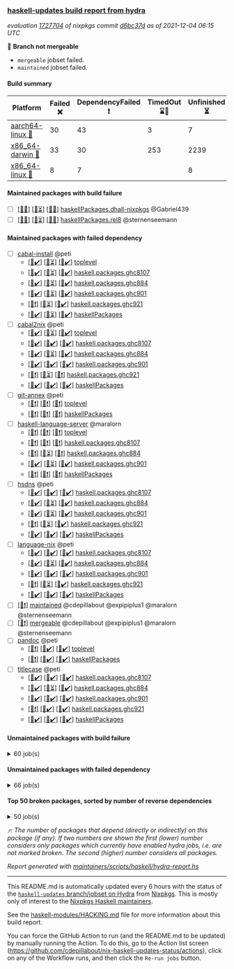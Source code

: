 ### [haskell-updates build report from hydra](https://hydra.nixos.org/jobset/nixpkgs/haskell-updates)
*evaluation [1727704](https://hydra.nixos.org/eval/1727704) of nixpkgs commit [d6bc37d](https://github.com/NixOS/nixpkgs/commits/d6bc37dcec6ead1da9e0de492fd31315c85af9c3) as of 2021-12-04 06:15 UTC*

:red_circle: **Branch not mergeable**
  * `mergeable` jobset failed.
  * `maintained` jobset failed.

#### Build summary

 | Platform | Failed :x: | DependencyFailed :heavy_exclamation_mark: | TimedOut :hourglass::no_entry_sign: | Unfinished :hourglass_flowing_sand: | Success :heavy_check_mark: | 
 | --- | --- | --- | --- | --- | --- | 
 | [aarch64-linux :iphone:](https://hydra.nixos.org/eval/1727704?filter=.aarch64-linux) | 30 | 43 | 3 | 7 | 7067 | 
 | [x86_64-darwin :apple:](https://hydra.nixos.org/eval/1727704?filter=.x86_64-darwin) | 33 | 30 | 253 | 2239 | 4562 | 
 | [x86_64-linux :penguin:](https://hydra.nixos.org/eval/1727704?filter=.x86_64-linux) | 8 | 7 |  | 8 | 7164 | 
#### Maintained packages with build failure
- [ ] [[:iphone::x:]](https://hydra.nixos.org/build/160442639) [[:apple::hourglass_flowing_sand:]](https://hydra.nixos.org/build/160452858) [[:penguin::x:]](https://hydra.nixos.org/build/160447267) [haskellPackages.dhall-nixpkgs](https://hydra.nixos.org/eval/1727704?filter=haskellPackages.dhall-nixpkgs) @Gabriel439
- [ ] [[:iphone::x:]](https://hydra.nixos.org/build/160444711) [[:apple::hourglass_flowing_sand:]](https://hydra.nixos.org/build/160444980) [[:penguin::x:]](https://hydra.nixos.org/build/160449346) [haskellPackages.rel8](https://hydra.nixos.org/eval/1727704?filter=haskellPackages.rel8) @sternenseemann
#### Maintained packages with failed dependency
- [ ] [cabal-install](https://hydra.nixos.org/eval/1727704?filter=cabal-install) @peti
  - [[:iphone::heavy_check_mark:]](https://hydra.nixos.org/build/160444227) [[:apple::hourglass_flowing_sand:]](https://hydra.nixos.org/build/160448434) [[:penguin::heavy_check_mark:]](https://hydra.nixos.org/build/160441986) [toplevel](https://hydra.nixos.org/eval/1727704?filter=cabal-install)
  - [[:iphone::heavy_check_mark:]](https://hydra.nixos.org/build/160443778) [[:apple::hourglass_flowing_sand:]](https://hydra.nixos.org/build/160454981) [[:penguin::heavy_check_mark:]](https://hydra.nixos.org/build/160440643) [haskell.packages.ghc8107](https://hydra.nixos.org/eval/1727704?filter=haskell.packages.ghc8107.cabal-install)
  - [[:iphone::heavy_check_mark:]](https://hydra.nixos.org/build/160443154) [[:apple::hourglass_flowing_sand:]](https://hydra.nixos.org/build/160447881) [[:penguin::heavy_check_mark:]](https://hydra.nixos.org/build/160442234) [haskell.packages.ghc884](https://hydra.nixos.org/eval/1727704?filter=haskell.packages.ghc884.cabal-install)
  - [[:iphone::heavy_check_mark:]](https://hydra.nixos.org/build/160443457) [[:apple::hourglass_flowing_sand:]](https://hydra.nixos.org/build/160445426) [[:penguin::heavy_check_mark:]](https://hydra.nixos.org/build/160442432) [haskell.packages.ghc901](https://hydra.nixos.org/eval/1727704?filter=haskell.packages.ghc901.cabal-install)
  - [[:iphone::heavy_exclamation_mark:]](https://hydra.nixos.org/build/160707752) [[:apple::hourglass_flowing_sand:]](https://hydra.nixos.org/build/160707750) [[:penguin::heavy_check_mark:]](https://hydra.nixos.org/build/160707755) [haskell.packages.ghc921](https://hydra.nixos.org/eval/1727704?filter=haskell.packages.ghc921.cabal-install)
  - [[:iphone::heavy_check_mark:]](https://hydra.nixos.org/build/160444585) [[:apple::hourglass_flowing_sand:]](https://hydra.nixos.org/build/160455144) [[:penguin::heavy_check_mark:]](https://hydra.nixos.org/build/160444219) [haskellPackages](https://hydra.nixos.org/eval/1727704?filter=haskellPackages.cabal-install)
- [ ] [cabal2nix](https://hydra.nixos.org/eval/1727704?filter=cabal2nix) @peti
  - [[:iphone::heavy_check_mark:]](https://hydra.nixos.org/build/160438568) [[:apple::hourglass_flowing_sand:]](https://hydra.nixos.org/build/160444282) [[:penguin::heavy_check_mark:]](https://hydra.nixos.org/build/160445101) [toplevel](https://hydra.nixos.org/eval/1727704?filter=cabal2nix)
  - [[:iphone::heavy_check_mark:]](https://hydra.nixos.org/build/160440493) [[:apple::heavy_check_mark:]](https://hydra.nixos.org/build/160436674) [[:penguin::heavy_check_mark:]](https://hydra.nixos.org/build/160441731) [haskell.packages.ghc8107](https://hydra.nixos.org/eval/1727704?filter=haskell.packages.ghc8107.cabal2nix)
  - [[:iphone::heavy_check_mark:]](https://hydra.nixos.org/build/160441218) [[:apple::hourglass_flowing_sand:]](https://hydra.nixos.org/build/160452691) [[:penguin::heavy_check_mark:]](https://hydra.nixos.org/build/160438618) [haskell.packages.ghc884](https://hydra.nixos.org/eval/1727704?filter=haskell.packages.ghc884.cabal2nix)
  - [[:iphone::heavy_check_mark:]](https://hydra.nixos.org/build/160445300) [[:apple::heavy_check_mark:]](https://hydra.nixos.org/build/160437440) [[:penguin::heavy_check_mark:]](https://hydra.nixos.org/build/160437811) [haskell.packages.ghc901](https://hydra.nixos.org/eval/1727704?filter=haskell.packages.ghc901.cabal2nix)
  - [[:iphone::heavy_exclamation_mark:]](https://hydra.nixos.org/build/160758069) [[:apple::hourglass_flowing_sand:]](https://hydra.nixos.org/build/160758060) [[:penguin::heavy_exclamation_mark:]](https://hydra.nixos.org/build/160758057) [haskell.packages.ghc921](https://hydra.nixos.org/eval/1727704?filter=haskell.packages.ghc921.cabal2nix)
  - [[:iphone::heavy_check_mark:]](https://hydra.nixos.org/build/160454851) [[:apple::heavy_check_mark:]](https://hydra.nixos.org/build/160452227) [[:penguin::heavy_check_mark:]](https://hydra.nixos.org/build/160444773) [haskellPackages](https://hydra.nixos.org/eval/1727704?filter=haskellPackages.cabal2nix)
- [ ] [git-annex](https://hydra.nixos.org/eval/1727704?filter=git-annex) @peti
  - [[:iphone::heavy_exclamation_mark:]](https://hydra.nixos.org/build/160438866) [[:apple::heavy_exclamation_mark:]](https://hydra.nixos.org/build/160455285) [[:penguin::heavy_exclamation_mark:]](https://hydra.nixos.org/build/160444115) [toplevel](https://hydra.nixos.org/eval/1727704?filter=git-annex)
  - [[:iphone::heavy_exclamation_mark:]](https://hydra.nixos.org/build/160439618) [[:apple::heavy_exclamation_mark:]](https://hydra.nixos.org/build/160444173) [[:penguin::heavy_exclamation_mark:]](https://hydra.nixos.org/build/160453727) [haskellPackages](https://hydra.nixos.org/eval/1727704?filter=haskellPackages.git-annex)
- [ ] [haskell-language-server](https://hydra.nixos.org/eval/1727704?filter=haskell-language-server) @maralorn
  - [[:iphone::heavy_exclamation_mark:]](https://hydra.nixos.org/build/160758061) [[:apple::heavy_exclamation_mark:]](https://hydra.nixos.org/build/160758067) [[:penguin::heavy_exclamation_mark:]](https://hydra.nixos.org/build/160758064) [toplevel](https://hydra.nixos.org/eval/1727704?filter=haskell-language-server)
  - [[:iphone::heavy_exclamation_mark:]](https://hydra.nixos.org/build/160443318) [[:apple::heavy_exclamation_mark:]](https://hydra.nixos.org/build/160445683) [[:penguin::heavy_exclamation_mark:]](https://hydra.nixos.org/build/160455435) [haskell.packages.ghc8107](https://hydra.nixos.org/eval/1727704?filter=haskell.packages.ghc8107.haskell-language-server)
  - [[:iphone::heavy_exclamation_mark:]](https://hydra.nixos.org/build/160451533) [[:apple::hourglass_flowing_sand:]](https://hydra.nixos.org/build/160441483) [[:penguin::heavy_exclamation_mark:]](https://hydra.nixos.org/build/160449177) [haskell.packages.ghc884](https://hydra.nixos.org/eval/1727704?filter=haskell.packages.ghc884.haskell-language-server)
  - [[:iphone::heavy_check_mark:]](https://hydra.nixos.org/build/160758056) [[:apple::hourglass_flowing_sand:]](https://hydra.nixos.org/build/160758066) [[:penguin::heavy_check_mark:]](https://hydra.nixos.org/build/160758062) [haskell.packages.ghc901](https://hydra.nixos.org/eval/1727704?filter=haskell.packages.ghc901.haskell-language-server)
  - [[:iphone::heavy_exclamation_mark:]](https://hydra.nixos.org/build/160446529) [[:apple::heavy_exclamation_mark:]](https://hydra.nixos.org/build/160445708) [[:penguin::heavy_exclamation_mark:]](https://hydra.nixos.org/build/160442682) [haskellPackages](https://hydra.nixos.org/eval/1727704?filter=haskellPackages.haskell-language-server)
- [ ] [hsdns](https://hydra.nixos.org/eval/1727704?filter=hsdns) @peti
  - [[:iphone::heavy_check_mark:]](https://hydra.nixos.org/build/160445928) [[:apple::heavy_check_mark:]](https://hydra.nixos.org/build/160447151) [[:penguin::heavy_check_mark:]](https://hydra.nixos.org/build/160452154) [haskell.packages.ghc8107](https://hydra.nixos.org/eval/1727704?filter=haskell.packages.ghc8107.hsdns)
  - [[:iphone::heavy_check_mark:]](https://hydra.nixos.org/build/160444002) [[:apple::hourglass_flowing_sand:]](https://hydra.nixos.org/build/160445446) [[:penguin::heavy_check_mark:]](https://hydra.nixos.org/build/160448296) [haskell.packages.ghc884](https://hydra.nixos.org/eval/1727704?filter=haskell.packages.ghc884.hsdns)
  - [[:iphone::heavy_check_mark:]](https://hydra.nixos.org/build/160457080) [[:apple::hourglass_flowing_sand:]](https://hydra.nixos.org/build/160453520) [[:penguin::heavy_check_mark:]](https://hydra.nixos.org/build/160440975) [haskell.packages.ghc901](https://hydra.nixos.org/eval/1727704?filter=haskell.packages.ghc901.hsdns)
  - [[:iphone::heavy_exclamation_mark:]](https://hydra.nixos.org/build/160450041) [[:apple::hourglass_flowing_sand:]](https://hydra.nixos.org/build/160444127) [[:penguin::heavy_check_mark:]](https://hydra.nixos.org/build/160444167) [haskell.packages.ghc921](https://hydra.nixos.org/eval/1727704?filter=haskell.packages.ghc921.hsdns)
  - [[:iphone::heavy_check_mark:]](https://hydra.nixos.org/build/160453268) [[:apple::heavy_check_mark:]](https://hydra.nixos.org/build/160452760) [[:penguin::heavy_check_mark:]](https://hydra.nixos.org/build/160436298) [haskellPackages](https://hydra.nixos.org/eval/1727704?filter=haskellPackages.hsdns)
- [ ] [language-nix](https://hydra.nixos.org/eval/1727704?filter=language-nix) @peti
  - [[:iphone::heavy_check_mark:]](https://hydra.nixos.org/build/160444197) [[:apple::heavy_check_mark:]](https://hydra.nixos.org/build/160457132) [[:penguin::heavy_check_mark:]](https://hydra.nixos.org/build/160449953) [haskell.packages.ghc8107](https://hydra.nixos.org/eval/1727704?filter=haskell.packages.ghc8107.language-nix)
  - [[:iphone::heavy_check_mark:]](https://hydra.nixos.org/build/160443818) [[:apple::hourglass_flowing_sand:]](https://hydra.nixos.org/build/160455351) [[:penguin::heavy_check_mark:]](https://hydra.nixos.org/build/160451798) [haskell.packages.ghc884](https://hydra.nixos.org/eval/1727704?filter=haskell.packages.ghc884.language-nix)
  - [[:iphone::heavy_check_mark:]](https://hydra.nixos.org/build/160442301) [[:apple::heavy_check_mark:]](https://hydra.nixos.org/build/160443330) [[:penguin::heavy_check_mark:]](https://hydra.nixos.org/build/160445084) [haskell.packages.ghc901](https://hydra.nixos.org/eval/1727704?filter=haskell.packages.ghc901.language-nix)
  - [[:iphone::heavy_exclamation_mark:]](https://hydra.nixos.org/build/160758059) [[:apple::hourglass_flowing_sand:]](https://hydra.nixos.org/build/160758068) [[:penguin::heavy_check_mark:]](https://hydra.nixos.org/build/160758055) [haskell.packages.ghc921](https://hydra.nixos.org/eval/1727704?filter=haskell.packages.ghc921.language-nix)
  - [[:iphone::heavy_check_mark:]](https://hydra.nixos.org/build/160446289) [[:apple::heavy_check_mark:]](https://hydra.nixos.org/build/160435670) [[:penguin::heavy_check_mark:]](https://hydra.nixos.org/build/160445023) [haskellPackages](https://hydra.nixos.org/eval/1727704?filter=haskellPackages.language-nix)
- [ ] [[:penguin::heavy_exclamation_mark:]](https://hydra.nixos.org/build/160760745) [maintained](https://hydra.nixos.org/eval/1727704?filter=maintained) @cdepillabout @expipiplus1 @maralorn @sternenseemann
- [ ] [[:penguin::heavy_exclamation_mark:]](https://hydra.nixos.org/build/160758058) [mergeable](https://hydra.nixos.org/eval/1727704?filter=mergeable) @cdepillabout @expipiplus1 @maralorn @sternenseemann
- [ ] [pandoc](https://hydra.nixos.org/eval/1727704?filter=pandoc) @peti
  - [[:iphone::heavy_exclamation_mark:]](https://hydra.nixos.org/build/160441839) [[:apple::heavy_check_mark:]](https://hydra.nixos.org/build/160445289) [[:penguin::heavy_check_mark:]](https://hydra.nixos.org/build/160446016) [toplevel](https://hydra.nixos.org/eval/1727704?filter=pandoc)
  - [[:iphone::heavy_exclamation_mark:]](https://hydra.nixos.org/build/160444695) [[:apple::heavy_check_mark:]](https://hydra.nixos.org/build/160450974) [[:penguin::heavy_check_mark:]](https://hydra.nixos.org/build/160440564) [haskellPackages](https://hydra.nixos.org/eval/1727704?filter=haskellPackages.pandoc)
- [ ] [titlecase](https://hydra.nixos.org/eval/1727704?filter=titlecase) @peti
  - [[:iphone::heavy_check_mark:]](https://hydra.nixos.org/build/160437766) [[:apple::heavy_check_mark:]](https://hydra.nixos.org/build/160436845) [[:penguin::heavy_check_mark:]](https://hydra.nixos.org/build/160453740) [haskell.packages.ghc8107](https://hydra.nixos.org/eval/1727704?filter=haskell.packages.ghc8107.titlecase)
  - [[:iphone::heavy_check_mark:]](https://hydra.nixos.org/build/160448969) [[:apple::hourglass_flowing_sand:]](https://hydra.nixos.org/build/160446339) [[:penguin::heavy_check_mark:]](https://hydra.nixos.org/build/160439450) [haskell.packages.ghc884](https://hydra.nixos.org/eval/1727704?filter=haskell.packages.ghc884.titlecase)
  - [[:iphone::heavy_check_mark:]](https://hydra.nixos.org/build/160452446) [[:apple::heavy_check_mark:]](https://hydra.nixos.org/build/160439364) [[:penguin::heavy_check_mark:]](https://hydra.nixos.org/build/160446378) [haskell.packages.ghc901](https://hydra.nixos.org/eval/1727704?filter=haskell.packages.ghc901.titlecase)
  - [[:iphone::heavy_exclamation_mark:]](https://hydra.nixos.org/build/160453934) [[:apple::heavy_check_mark:]](https://hydra.nixos.org/build/160437434) [[:penguin::heavy_check_mark:]](https://hydra.nixos.org/build/160445155) [haskell.packages.ghc921](https://hydra.nixos.org/eval/1727704?filter=haskell.packages.ghc921.titlecase)
  - [[:iphone::heavy_check_mark:]](https://hydra.nixos.org/build/160449589) [[:apple::heavy_check_mark:]](https://hydra.nixos.org/build/160435610) [[:penguin::heavy_check_mark:]](https://hydra.nixos.org/build/160449551) [haskellPackages](https://hydra.nixos.org/eval/1727704?filter=haskellPackages.titlecase)
#### Unmaintained packages with build failure
<details><summary>60 job(s) </summary>

- [ ] [[:iphone::heavy_check_mark:]](https://hydra.nixos.org/build/160451695) [[:apple::x:]](https://hydra.nixos.org/build/160448405) [[:penguin::heavy_check_mark:]](https://hydra.nixos.org/build/160447370) [haskellPackages.sdp](https://hydra.nixos.org/eval/1727704?filter=haskellPackages.sdp)  :arrow_heading_up: 9 | 9
- [ ] [[:iphone::heavy_check_mark:]](https://hydra.nixos.org/build/160444791) [[:apple::x:]](https://hydra.nixos.org/build/160439292) [[:penguin::heavy_check_mark:]](https://hydra.nixos.org/build/160437498) [haskellPackages.thyme](https://hydra.nixos.org/eval/1727704?filter=haskellPackages.thyme)  :arrow_heading_up: 6 | 15
- [ ] [[:iphone::heavy_check_mark:]](https://hydra.nixos.org/build/160439189) [[:apple::x:]](https://hydra.nixos.org/build/160452125) [[:penguin::heavy_check_mark:]](https://hydra.nixos.org/build/160449923) [haskellPackages.di-core](https://hydra.nixos.org/eval/1727704?filter=haskellPackages.di-core)  :arrow_heading_up: 6 | 11
- [ ] [[:iphone::x:]](https://hydra.nixos.org/build/160452801) [[:apple::heavy_check_mark:]](https://hydra.nixos.org/build/160439013) [[:penguin::heavy_check_mark:]](https://hydra.nixos.org/build/160436279) [haskellPackages.libBF](https://hydra.nixos.org/eval/1727704?filter=haskellPackages.libBF)  :arrow_heading_up: 4 | 20
- [ ] [[:iphone::heavy_check_mark:]](https://hydra.nixos.org/build/160455913) [[:apple::x:]](https://hydra.nixos.org/build/160442534) [[:penguin::heavy_check_mark:]](https://hydra.nixos.org/build/160453493) [haskellPackages.nri-observability](https://hydra.nixos.org/eval/1727704?filter=haskellPackages.nri-observability)  :arrow_heading_up: 3 | 5
- [ ] [[:iphone::x:]](https://hydra.nixos.org/build/160455616) [[:apple::heavy_check_mark:]](https://hydra.nixos.org/build/160449645) [[:penguin::heavy_check_mark:]](https://hydra.nixos.org/build/160439430) [haskellPackages.ptr-poker](https://hydra.nixos.org/eval/1727704?filter=haskellPackages.ptr-poker)  :arrow_heading_up: 3 | 4
- [ ] [[:iphone::x:]](https://hydra.nixos.org/build/160448045) [[:apple::heavy_check_mark:]](https://hydra.nixos.org/build/160439658) [[:penguin::heavy_check_mark:]](https://hydra.nixos.org/build/160440064) [haskellPackages.invertible](https://hydra.nixos.org/eval/1727704?filter=haskellPackages.invertible)  :arrow_heading_up: 2 | 5
- [ ] [[:iphone::x:]](https://hydra.nixos.org/build/160451781) [[:apple::x:]](https://hydra.nixos.org/build/160436114) [[:penguin::x:]](https://hydra.nixos.org/build/160449097) [haskellPackages.brittany](https://hydra.nixos.org/eval/1727704?filter=haskellPackages.brittany)  :arrow_heading_up: 2 | 2
- [ ] [[:iphone::x:]](https://hydra.nixos.org/build/160457155) [[:apple::hourglass_flowing_sand:]](https://hydra.nixos.org/build/160447471) [[:penguin::heavy_check_mark:]](https://hydra.nixos.org/build/160453021) [haskellPackages.OrderedBits](https://hydra.nixos.org/eval/1727704?filter=haskellPackages.OrderedBits)  :arrow_heading_up: 1 | 36
- [ ] [[:iphone::x:]](https://hydra.nixos.org/build/160437392) [[:apple::heavy_check_mark:]](https://hydra.nixos.org/build/160455656) [[:penguin::heavy_check_mark:]](https://hydra.nixos.org/build/160447705) [haskellPackages.type-natural](https://hydra.nixos.org/eval/1727704?filter=haskellPackages.type-natural)  :arrow_heading_up: 1 | 4
- [ ] [[:iphone::x:]](https://hydra.nixos.org/build/160448126) [[:apple::heavy_check_mark:]](https://hydra.nixos.org/build/160451711) [[:penguin::heavy_check_mark:]](https://hydra.nixos.org/build/160444202) [haskellPackages.long-double](https://hydra.nixos.org/eval/1727704?filter=haskellPackages.long-double)  :arrow_heading_up: 1 | 2
- [ ] [[:iphone::x:]](https://hydra.nixos.org/build/160442462) [[:apple::x:]](https://hydra.nixos.org/build/160443828) [[:penguin::heavy_check_mark:]](https://hydra.nixos.org/build/160443528) [haskellPackages.easytensor](https://hydra.nixos.org/eval/1727704?filter=haskellPackages.easytensor)  :arrow_heading_up: 1 | 1
- [ ] [[:iphone::heavy_check_mark:]](https://hydra.nixos.org/build/160448163) [[:apple::x:]](https://hydra.nixos.org/build/160437057) [[:penguin::heavy_check_mark:]](https://hydra.nixos.org/build/160452899) [haskellPackages.keep-alive](https://hydra.nixos.org/eval/1727704?filter=haskellPackages.keep-alive)  :arrow_heading_up: 1 | 1
- [ ] [[:iphone::x:]](https://hydra.nixos.org/build/160453257) [[:apple::heavy_check_mark:]](https://hydra.nixos.org/build/160447564) [[:penguin::heavy_check_mark:]](https://hydra.nixos.org/build/160451962) [haskellPackages.nlopt-haskell](https://hydra.nixos.org/eval/1727704?filter=haskellPackages.nlopt-haskell)  :arrow_heading_up: 1 | 1
- [ ] [[:iphone::x:]](https://hydra.nixos.org/build/160448013) [[:apple::heavy_check_mark:]](https://hydra.nixos.org/build/160438602) [[:penguin::heavy_check_mark:]](https://hydra.nixos.org/build/160449591) [haskellPackages.unicode-properties](https://hydra.nixos.org/eval/1727704?filter=haskellPackages.unicode-properties)  :arrow_heading_up: 1 | 1
- [ ] [[:iphone::x:]](https://hydra.nixos.org/build/160442826) [[:apple::hourglass_flowing_sand:]](https://hydra.nixos.org/build/160451470) [[:penguin::heavy_check_mark:]](https://hydra.nixos.org/build/160440611) [haskellPackages.accelerate-llvm](https://hydra.nixos.org/eval/1727704?filter=haskellPackages.accelerate-llvm)  :arrow_heading_up: 0 | 8
- [ ] [[:iphone::x:]](https://hydra.nixos.org/build/160437233) [[:apple::heavy_check_mark:]](https://hydra.nixos.org/build/160455941) [[:penguin::heavy_check_mark:]](https://hydra.nixos.org/build/160449533) [haskellPackages.freetype2](https://hydra.nixos.org/eval/1727704?filter=haskellPackages.freetype2)  :arrow_heading_up: 0 | 7
- [ ] [[:iphone::heavy_check_mark:]](https://hydra.nixos.org/build/160452587) [[:apple::x:]](https://hydra.nixos.org/build/160439015) [[:penguin::heavy_check_mark:]](https://hydra.nixos.org/build/160441762) [haskellPackages.pipes-zlib](https://hydra.nixos.org/eval/1727704?filter=haskellPackages.pipes-zlib)  :arrow_heading_up: 0 | 6
- [ ] [[:iphone::heavy_check_mark:]](https://hydra.nixos.org/build/160450166) [[:apple::x:]](https://hydra.nixos.org/build/160442283) [[:penguin::heavy_check_mark:]](https://hydra.nixos.org/build/160453763) [haskellPackages.hmidi](https://hydra.nixos.org/eval/1727704?filter=haskellPackages.hmidi)  :arrow_heading_up: 0 | 4
- [ ] [[:iphone::heavy_check_mark:]](https://hydra.nixos.org/build/160450300) [[:apple::x:]](https://hydra.nixos.org/build/160437505) [[:penguin::heavy_check_mark:]](https://hydra.nixos.org/build/160446616) [haskellPackages.zip](https://hydra.nixos.org/eval/1727704?filter=haskellPackages.zip)  :arrow_heading_up: 0 | 4
- [ ] [[:iphone::x:]](https://hydra.nixos.org/build/160448165) [[:apple::hourglass_flowing_sand:]](https://hydra.nixos.org/build/160453018) [[:penguin::heavy_check_mark:]](https://hydra.nixos.org/build/160436100) [haskellPackages.cdar-mBound](https://hydra.nixos.org/eval/1727704?filter=haskellPackages.cdar-mBound)  :arrow_heading_up: 0 | 2
- [ ] [[:iphone::x:]](https://hydra.nixos.org/build/160442198) [[:apple::hourglass_flowing_sand:]](https://hydra.nixos.org/build/160451934) [[:penguin::heavy_check_mark:]](https://hydra.nixos.org/build/160435617) [haskellPackages.quic](https://hydra.nixos.org/eval/1727704?filter=haskellPackages.quic)  :arrow_heading_up: 0 | 2
- [ ] [[:iphone::heavy_check_mark:]](https://hydra.nixos.org/build/160455117) [[:apple::x:]](https://hydra.nixos.org/build/160456467) [[:penguin::heavy_check_mark:]](https://hydra.nixos.org/build/160440065) [haskellPackages.hamid](https://hydra.nixos.org/eval/1727704?filter=haskellPackages.hamid)  :arrow_heading_up: 0 | 1
- [ ] [[:iphone::heavy_check_mark:]](https://hydra.nixos.org/build/160442877) [[:apple::x:]](https://hydra.nixos.org/build/160452654) [[:penguin::heavy_check_mark:]](https://hydra.nixos.org/build/160445961) [haskellPackages.huckleberry](https://hydra.nixos.org/eval/1727704?filter=haskellPackages.huckleberry)  :arrow_heading_up: 0 | 1
- [ ] [[:iphone::x:]](https://hydra.nixos.org/build/160456686) [[:apple::heavy_check_mark:]](https://hydra.nixos.org/build/160440055) [[:penguin::heavy_check_mark:]](https://hydra.nixos.org/build/160447009) [haskellPackages.picosat](https://hydra.nixos.org/eval/1727704?filter=haskellPackages.picosat)  :arrow_heading_up: 0 | 1
- [ ] [[:iphone::heavy_check_mark:]](https://hydra.nixos.org/build/160435978) [[:apple::x:]](https://hydra.nixos.org/build/160456659) [[:penguin::heavy_check_mark:]](https://hydra.nixos.org/build/160455939) [haskellPackages.select](https://hydra.nixos.org/eval/1727704?filter=haskellPackages.select)  :arrow_heading_up: 0 | 1
- [ ] [[:iphone::heavy_check_mark:]](https://hydra.nixos.org/build/160443384) [[:apple::x:]](https://hydra.nixos.org/build/160454943) [[:penguin::heavy_check_mark:]](https://hydra.nixos.org/build/160455133) [haskellPackages.sysinfo](https://hydra.nixos.org/eval/1727704?filter=haskellPackages.sysinfo)  :arrow_heading_up: 0 | 1
- [ ] [[:iphone::heavy_check_mark:]](https://hydra.nixos.org/build/160436031) [[:apple::x:]](https://hydra.nixos.org/build/160453326) [[:penguin::heavy_check_mark:]](https://hydra.nixos.org/build/160451749) [haskellPackages.FractalArt](https://hydra.nixos.org/eval/1727704?filter=haskellPackages.FractalArt) 
- [ ] [[:iphone::x:]](https://hydra.nixos.org/build/160456993) [[:apple::heavy_check_mark:]](https://hydra.nixos.org/build/160445303) [[:penguin::heavy_check_mark:]](https://hydra.nixos.org/build/160444768) [haskellPackages.HsASA](https://hydra.nixos.org/eval/1727704?filter=haskellPackages.HsASA) 
- [ ] [[:iphone::heavy_check_mark:]](https://hydra.nixos.org/build/160449190) [[:apple::hourglass_flowing_sand:]](https://hydra.nixos.org/build/160450234) [[:penguin::x:]](https://hydra.nixos.org/build/160447163) [haskellPackages.astro](https://hydra.nixos.org/eval/1727704?filter=haskellPackages.astro) 
- [ ] [[:iphone::heavy_check_mark:]](https://hydra.nixos.org/build/160452345) [[:apple::hourglass_flowing_sand:]](https://hydra.nixos.org/build/160447544) [[:penguin::x:]](https://hydra.nixos.org/build/160436713) [haskellPackages.binary-io](https://hydra.nixos.org/eval/1727704?filter=haskellPackages.binary-io) 
- [ ] [[:iphone::heavy_check_mark:]](https://hydra.nixos.org/build/160447613) [[:apple::x:]](https://hydra.nixos.org/build/160436808) [[:penguin::heavy_check_mark:]](https://hydra.nixos.org/build/160452859) [haskellPackages.discount](https://hydra.nixos.org/eval/1727704?filter=haskellPackages.discount) 
- [ ] [[:iphone::x:]](https://hydra.nixos.org/build/160441752) [[:apple::hourglass_flowing_sand:]](https://hydra.nixos.org/build/160447751) [[:penguin::x:]](https://hydra.nixos.org/build/160444164) [haskellPackages.doctest-parallel](https://hydra.nixos.org/eval/1727704?filter=haskellPackages.doctest-parallel) 
- [ ] [[:iphone::heavy_check_mark:]](https://hydra.nixos.org/build/160441221) [[:apple::x:]](https://hydra.nixos.org/build/160440137) [[:penguin::heavy_check_mark:]](https://hydra.nixos.org/build/160448867) [haskellPackages.epub-tools](https://hydra.nixos.org/eval/1727704?filter=haskellPackages.epub-tools) 
- [ ] [[:iphone::heavy_check_mark:]](https://hydra.nixos.org/build/160438289) [[:apple::x:]](https://hydra.nixos.org/build/160448937) [[:penguin::heavy_check_mark:]](https://hydra.nixos.org/build/160438105) [haskellPackages.float128](https://hydra.nixos.org/eval/1727704?filter=haskellPackages.float128) 
- [ ] [[:iphone::x:]](https://hydra.nixos.org/build/160440618) [[:penguin::heavy_check_mark:]](https://hydra.nixos.org/build/160445846) [haskellPackages.gnome-keyring](https://hydra.nixos.org/eval/1727704?filter=haskellPackages.gnome-keyring) 
- [ ] [[:iphone::heavy_check_mark:]](https://hydra.nixos.org/build/160439838) [[:apple::x:]](https://hydra.nixos.org/build/160441480) [[:penguin::heavy_check_mark:]](https://hydra.nixos.org/build/160444226) [haskellPackages.hid](https://hydra.nixos.org/eval/1727704?filter=haskellPackages.hid) 
- [ ] [[:iphone::x:]](https://hydra.nixos.org/build/160443605) [[:apple::heavy_check_mark:]](https://hydra.nixos.org/build/160456649) [[:penguin::heavy_check_mark:]](https://hydra.nixos.org/build/160446999) [haskellPackages.hora](https://hydra.nixos.org/eval/1727704?filter=haskellPackages.hora) 
- [ ] [[:iphone::x:]](https://hydra.nixos.org/build/160451239) [[:apple::hourglass_flowing_sand:]](https://hydra.nixos.org/build/160440971) [[:penguin::heavy_check_mark:]](https://hydra.nixos.org/build/160443365) [haskellPackages.hq](https://hydra.nixos.org/eval/1727704?filter=haskellPackages.hq) 
- [ ] [[:iphone::heavy_check_mark:]](https://hydra.nixos.org/build/160450547) [[:apple::x:]](https://hydra.nixos.org/build/160444061) [[:penguin::heavy_check_mark:]](https://hydra.nixos.org/build/160447603) [haskellPackages.hsshellscript](https://hydra.nixos.org/eval/1727704?filter=haskellPackages.hsshellscript) 
- [ ] [[:iphone::heavy_check_mark:]](https://hydra.nixos.org/build/160451772) [[:apple::x:]](https://hydra.nixos.org/build/160442259) [[:penguin::heavy_check_mark:]](https://hydra.nixos.org/build/160443901) [haskellPackages.hssourceinfo](https://hydra.nixos.org/eval/1727704?filter=haskellPackages.hssourceinfo) 
- [ ] [[:iphone::x:]](https://hydra.nixos.org/build/160449594) [[:apple::x:]](https://hydra.nixos.org/build/160440357) [[:penguin::x:]](https://hydra.nixos.org/build/160439922) [haskellPackages.jet](https://hydra.nixos.org/eval/1727704?filter=haskellPackages.jet) 
- [ ] [[:iphone::heavy_check_mark:]](https://hydra.nixos.org/build/160454018) [[:apple::x:]](https://hydra.nixos.org/build/160437642) [[:penguin::heavy_check_mark:]](https://hydra.nixos.org/build/160440164) [haskellPackages.linux-framebuffer](https://hydra.nixos.org/eval/1727704?filter=haskellPackages.linux-framebuffer) 
- [ ] [[:iphone::heavy_check_mark:]](https://hydra.nixos.org/build/160453936) [[:apple::x:]](https://hydra.nixos.org/build/160437185) [[:penguin::heavy_check_mark:]](https://hydra.nixos.org/build/160445738) [haskellPackages.mediawiki2latex](https://hydra.nixos.org/eval/1727704?filter=haskellPackages.mediawiki2latex) 
- [ ] [[:iphone::heavy_check_mark:]](https://hydra.nixos.org/build/160443304) [[:apple::x:]](https://hydra.nixos.org/build/160440381) [[:penguin::heavy_check_mark:]](https://hydra.nixos.org/build/160440929) [haskellPackages.nano-cryptr](https://hydra.nixos.org/eval/1727704?filter=haskellPackages.nano-cryptr) 
- [ ] [[:iphone::x:]](https://hydra.nixos.org/build/160445429) [[:apple::hourglass_flowing_sand:]](https://hydra.nixos.org/build/160456171) [[:penguin::x:]](https://hydra.nixos.org/build/160446239) [haskellPackages.pandoc-lua-marshal](https://hydra.nixos.org/eval/1727704?filter=haskellPackages.pandoc-lua-marshal) 
- [ ] [[:iphone::x:]](https://hydra.nixos.org/build/160450731) [[:apple::heavy_check_mark:]](https://hydra.nixos.org/build/160437435) [[:penguin::heavy_check_mark:]](https://hydra.nixos.org/build/160437024) [haskellPackages.poker](https://hydra.nixos.org/eval/1727704?filter=haskellPackages.poker) 
- [ ] [[:iphone::heavy_check_mark:]](https://hydra.nixos.org/build/160442276) [[:apple::x:]](https://hydra.nixos.org/build/160446379) [[:penguin::heavy_check_mark:]](https://hydra.nixos.org/build/160451067) [haskellPackages.posix-timer](https://hydra.nixos.org/eval/1727704?filter=haskellPackages.posix-timer) 
- [ ] [[:iphone::x:]](https://hydra.nixos.org/build/160455109) [[:apple::hourglass_flowing_sand:]](https://hydra.nixos.org/build/160443158) [[:penguin::heavy_check_mark:]](https://hydra.nixos.org/build/160446588) [haskellPackages.powerqueue-distributed](https://hydra.nixos.org/eval/1727704?filter=haskellPackages.powerqueue-distributed) 
- [ ] [[:iphone::heavy_check_mark:]](https://hydra.nixos.org/build/160444963) [[:apple::x:]](https://hydra.nixos.org/build/160439713) [[:penguin::heavy_check_mark:]](https://hydra.nixos.org/build/160443288) [haskellPackages.pthread](https://hydra.nixos.org/eval/1727704?filter=haskellPackages.pthread) 
- [ ] [[:iphone::x:]](https://hydra.nixos.org/build/160447596) [[:apple::heavy_check_mark:]](https://hydra.nixos.org/build/160447064) [[:penguin::heavy_check_mark:]](https://hydra.nixos.org/build/160447489) [haskellPackages.risc386](https://hydra.nixos.org/eval/1727704?filter=haskellPackages.risc386) 
- [ ] [[:iphone::heavy_check_mark:]](https://hydra.nixos.org/build/160446213) [[:apple::x:]](https://hydra.nixos.org/build/160451176) [[:penguin::heavy_check_mark:]](https://hydra.nixos.org/build/160451399) [haskellPackages.sfml-audio](https://hydra.nixos.org/eval/1727704?filter=haskellPackages.sfml-audio) 
- [ ] [[:iphone::heavy_check_mark:]](https://hydra.nixos.org/build/160440396) [[:apple::x:]](https://hydra.nixos.org/build/160442649) [[:penguin::heavy_check_mark:]](https://hydra.nixos.org/build/160442404) [haskellPackages.shared-memory](https://hydra.nixos.org/eval/1727704?filter=haskellPackages.shared-memory) 
- [ ] [[:iphone::x:]](https://hydra.nixos.org/build/160450885) [[:apple::heavy_check_mark:]](https://hydra.nixos.org/build/160449620) [[:penguin::heavy_check_mark:]](https://hydra.nixos.org/build/160437914) [haskellPackages.shortbytestring](https://hydra.nixos.org/eval/1727704?filter=haskellPackages.shortbytestring) 
- [ ] [[:iphone::x:]](https://hydra.nixos.org/build/160440331) [[:apple::heavy_check_mark:]](https://hydra.nixos.org/build/160446697) [[:penguin::heavy_check_mark:]](https://hydra.nixos.org/build/160445012) [haskellPackages.wiringPi](https://hydra.nixos.org/eval/1727704?filter=haskellPackages.wiringPi) 
- [ ] [[:iphone::x:]](https://hydra.nixos.org/build/160446040) [[:apple::heavy_check_mark:]](https://hydra.nixos.org/build/160441343) [[:penguin::heavy_check_mark:]](https://hydra.nixos.org/build/160435780) [haskellPackages.x86-64bit](https://hydra.nixos.org/eval/1727704?filter=haskellPackages.x86-64bit) 
- [ ] [[:iphone::heavy_check_mark:]](https://hydra.nixos.org/build/160450612) [[:apple::x:]](https://hydra.nixos.org/build/160449704) [[:penguin::heavy_check_mark:]](https://hydra.nixos.org/build/160441783) [haskellPackages.xmonad-utils](https://hydra.nixos.org/eval/1727704?filter=haskellPackages.xmonad-utils) 
- [ ] [[:iphone::heavy_check_mark:]](https://hydra.nixos.org/build/160449244) [[:apple::x:]](https://hydra.nixos.org/build/160451183) [[:penguin::heavy_check_mark:]](https://hydra.nixos.org/build/160439938) [haskellPackages.yoga](https://hydra.nixos.org/eval/1727704?filter=haskellPackages.yoga) 
- [ ] [[:iphone::heavy_check_mark:]](https://hydra.nixos.org/build/160440711) [[:apple::x:]](https://hydra.nixos.org/build/160454637) [[:penguin::heavy_check_mark:]](https://hydra.nixos.org/build/160441299) [haskellPackages.zot](https://hydra.nixos.org/eval/1727704?filter=haskellPackages.zot) 
- [ ] [[:iphone::heavy_check_mark:]](https://hydra.nixos.org/build/160439908) [[:apple::x:]](https://hydra.nixos.org/build/160436448) [[:penguin::heavy_check_mark:]](https://hydra.nixos.org/build/160453468) [haskellPackages.zxcvbn-c](https://hydra.nixos.org/eval/1727704?filter=haskellPackages.zxcvbn-c) 
</details>

#### Unmaintained packages with failed dependency
<details><summary>66 job(s) </summary>

- [ ] [[:iphone::heavy_exclamation_mark:]](https://hydra.nixos.org/build/160444247) [[:apple::heavy_check_mark:]](https://hydra.nixos.org/build/160442380) [[:penguin::heavy_check_mark:]](https://hydra.nixos.org/build/160450397) [haskellPackages.heist](https://hydra.nixos.org/eval/1727704?filter=haskellPackages.heist)  :arrow_heading_up: 9 | 70
- [ ] [[:iphone::heavy_exclamation_mark:]](https://hydra.nixos.org/build/160452871) [[:penguin::heavy_check_mark:]](https://hydra.nixos.org/build/160444244) [haskellPackages.gi-javascriptcore](https://hydra.nixos.org/eval/1727704?filter=haskellPackages.gi-javascriptcore)  :arrow_heading_up: 7 | 20
- [ ] [[:iphone::heavy_exclamation_mark:]](https://hydra.nixos.org/build/160453459) [[:penguin::heavy_check_mark:]](https://hydra.nixos.org/build/160435771) [haskellPackages.gi-webkit2](https://hydra.nixos.org/eval/1727704?filter=haskellPackages.gi-webkit2)  :arrow_heading_up: 5 | 14
- [ ] [[:iphone::heavy_exclamation_mark:]](https://hydra.nixos.org/build/160443625) [[:penguin::heavy_check_mark:]](https://hydra.nixos.org/build/160450926) [haskellPackages.webkit2gtk3-javascriptcore](https://hydra.nixos.org/eval/1727704?filter=haskellPackages.webkit2gtk3-javascriptcore)  :arrow_heading_up: 5 | 12
- [ ] [[:iphone::heavy_exclamation_mark:]](https://hydra.nixos.org/build/160438663) [[:penguin::heavy_check_mark:]](https://hydra.nixos.org/build/160445783) [haskellPackages.jsaddle-webkit2gtk](https://hydra.nixos.org/eval/1727704?filter=haskellPackages.jsaddle-webkit2gtk)  :arrow_heading_up: 4 | 11
- [ ] [[:iphone::heavy_check_mark:]](https://hydra.nixos.org/build/160446632) [[:apple::heavy_exclamation_mark:]](https://hydra.nixos.org/build/160447419) [[:penguin::heavy_check_mark:]](https://hydra.nixos.org/build/160438194) [haskellPackages.di-handle](https://hydra.nixos.org/eval/1727704?filter=haskellPackages.di-handle)  :arrow_heading_up: 4 | 9
- [ ] [[:iphone::heavy_check_mark:]](https://hydra.nixos.org/build/160447095) [[:apple::heavy_exclamation_mark:]](https://hydra.nixos.org/build/160441230) [[:penguin::heavy_check_mark:]](https://hydra.nixos.org/build/160442140) [haskellPackages.di-monad](https://hydra.nixos.org/eval/1727704?filter=haskellPackages.di-monad)  :arrow_heading_up: 4 | 9
- [ ] [[:iphone::heavy_check_mark:]](https://hydra.nixos.org/build/160448985) [[:apple::heavy_exclamation_mark:]](https://hydra.nixos.org/build/160456337) [[:penguin::heavy_check_mark:]](https://hydra.nixos.org/build/160452533) [haskellPackages.di-df1](https://hydra.nixos.org/eval/1727704?filter=haskellPackages.di-df1)  :arrow_heading_up: 3 | 8
- [ ] [[:iphone::heavy_exclamation_mark:]](https://hydra.nixos.org/build/160439371) [[:apple::heavy_check_mark:]](https://hydra.nixos.org/build/160454140) [[:penguin::heavy_check_mark:]](https://hydra.nixos.org/build/160436967) [haskellPackages.pandoc-throw](https://hydra.nixos.org/eval/1727704?filter=haskellPackages.pandoc-throw)  :arrow_heading_up: 2 | 3
- [ ] [[:iphone::heavy_exclamation_mark:]](https://hydra.nixos.org/build/160436901) [[:apple::heavy_check_mark:]](https://hydra.nixos.org/build/160437166) [[:penguin::heavy_check_mark:]](https://hydra.nixos.org/build/160443953) [haskellPackages.jsonifier](https://hydra.nixos.org/eval/1727704?filter=haskellPackages.jsonifier)  :arrow_heading_up: 2 | 2
- [ ] [[:iphone::heavy_check_mark:]](https://hydra.nixos.org/build/160453873) [[:apple::heavy_exclamation_mark:]](https://hydra.nixos.org/build/160450312) [[:penguin::heavy_check_mark:]](https://hydra.nixos.org/build/160453718) [haskellPackages.sdp-io](https://hydra.nixos.org/eval/1727704?filter=haskellPackages.sdp-io)  :arrow_heading_up: 2 | 2
- [ ] [[:iphone::heavy_exclamation_mark:]](https://hydra.nixos.org/build/160453859) [[:apple::heavy_check_mark:]](https://hydra.nixos.org/build/160435582) [[:penguin::heavy_check_mark:]](https://hydra.nixos.org/build/160444407) [haskellPackages.compdoc](https://hydra.nixos.org/eval/1727704?filter=haskellPackages.compdoc)  :arrow_heading_up: 1 | 2
- [ ] [[:iphone::heavy_exclamation_mark:]](https://hydra.nixos.org/build/160457142) [[:apple::heavy_exclamation_mark:]](https://hydra.nixos.org/build/160448997) [[:penguin::heavy_exclamation_mark:]](https://hydra.nixos.org/build/160453826) [haskellPackages.hls-brittany-plugin](https://hydra.nixos.org/eval/1727704?filter=haskellPackages.hls-brittany-plugin)  :arrow_heading_up: 1 | 1
- [ ] [[:iphone::heavy_check_mark:]](https://hydra.nixos.org/build/160448671) [[:apple::heavy_exclamation_mark:]](https://hydra.nixos.org/build/160445609) [[:penguin::heavy_check_mark:]](https://hydra.nixos.org/build/160455676) [haskellPackages.nri-redis](https://hydra.nixos.org/eval/1727704?filter=haskellPackages.nri-redis)  :arrow_heading_up: 1 | 1
- [ ] [[:iphone::heavy_exclamation_mark:]](https://hydra.nixos.org/build/160435684) [[:apple::hourglass_flowing_sand:]](https://hydra.nixos.org/build/160449924) [[:penguin::heavy_check_mark:]](https://hydra.nixos.org/build/160442718) [haskellPackages.opentelemetry-extra](https://hydra.nixos.org/eval/1727704?filter=haskellPackages.opentelemetry-extra)  :arrow_heading_up: 1 | 1
- [ ] [[:iphone::heavy_check_mark:]](https://hydra.nixos.org/build/160449600) [[:apple::heavy_exclamation_mark:]](https://hydra.nixos.org/build/160441477) [[:penguin::heavy_check_mark:]](https://hydra.nixos.org/build/160448101) [haskellPackages.orgmode-parse](https://hydra.nixos.org/eval/1727704?filter=haskellPackages.orgmode-parse)  :arrow_heading_up: 1 | 1
- [ ] [[:iphone::heavy_check_mark:]](https://hydra.nixos.org/build/160450576) [[:apple::heavy_exclamation_mark:]](https://hydra.nixos.org/build/160451169) [[:penguin::heavy_check_mark:]](https://hydra.nixos.org/build/160444440) [haskellPackages.sdp-hashable](https://hydra.nixos.org/eval/1727704?filter=haskellPackages.sdp-hashable)  :arrow_heading_up: 1 | 1
- [ ] [[:iphone::heavy_exclamation_mark:]](https://hydra.nixos.org/build/160443027) [[:apple::hourglass_flowing_sand:]](https://hydra.nixos.org/build/160444316) [[:penguin::heavy_check_mark:]](https://hydra.nixos.org/build/160449281) [haskellPackages.PrimitiveArray](https://hydra.nixos.org/eval/1727704?filter=haskellPackages.PrimitiveArray)  :arrow_heading_up: 0 | 35
- [ ] [[:iphone::heavy_check_mark:]](https://hydra.nixos.org/build/160451197) [[:apple::heavy_exclamation_mark:]](https://hydra.nixos.org/build/160445296) [[:penguin::heavy_check_mark:]](https://hydra.nixos.org/build/160442638) [haskellPackages.di-polysemy](https://hydra.nixos.org/eval/1727704?filter=haskellPackages.di-polysemy)  :arrow_heading_up: 0 | 4
- [ ] [[:iphone::heavy_exclamation_mark:]](https://hydra.nixos.org/build/160456901) [[:apple::hourglass_flowing_sand:]](https://hydra.nixos.org/build/160454881) [[:penguin::heavy_check_mark:]](https://hydra.nixos.org/build/160442918) [haskellPackages.digestive-functors-heist](https://hydra.nixos.org/eval/1727704?filter=haskellPackages.digestive-functors-heist)  :arrow_heading_up: 0 | 4
- [ ] [[:iphone::heavy_exclamation_mark:]](https://hydra.nixos.org/build/160440781) [[:apple::hourglass::no_entry_sign:]](https://hydra.nixos.org/build/160443301) [[:penguin::heavy_check_mark:]](https://hydra.nixos.org/build/160451375) [haskellPackages.yesod-markdown](https://hydra.nixos.org/eval/1727704?filter=haskellPackages.yesod-markdown)  :arrow_heading_up: 0 | 3
- [ ] [[:iphone::heavy_check_mark:]](https://hydra.nixos.org/build/160453916) [[:apple::heavy_exclamation_mark:]](https://hydra.nixos.org/build/160453275) [[:penguin::heavy_check_mark:]](https://hydra.nixos.org/build/160450046) [haskellPackages.di](https://hydra.nixos.org/eval/1727704?filter=haskellPackages.di)  :arrow_heading_up: 0 | 2
- [ ] [[:iphone::heavy_exclamation_mark:]](https://hydra.nixos.org/build/160457159) [[:apple::heavy_check_mark:]](https://hydra.nixos.org/build/160437715) [[:penguin::heavy_check_mark:]](https://hydra.nixos.org/build/160448497) [haskellPackages.sized](https://hydra.nixos.org/eval/1727704?filter=haskellPackages.sized)  :arrow_heading_up: 0 | 2
- [ ] [[:iphone::heavy_exclamation_mark:]](https://hydra.nixos.org/build/160443254) [[:apple::hourglass_flowing_sand:]](https://hydra.nixos.org/build/160453266) [[:penguin::heavy_check_mark:]](https://hydra.nixos.org/build/160436341) [haskellPackages.snaplet-redis](https://hydra.nixos.org/eval/1727704?filter=haskellPackages.snaplet-redis)  :arrow_heading_up: 0 | 2
- [ ] [[:iphone::heavy_exclamation_mark:]](https://hydra.nixos.org/build/160439395) [[:apple::heavy_check_mark:]](https://hydra.nixos.org/build/160439442) [[:penguin::heavy_check_mark:]](https://hydra.nixos.org/build/160448836) [haskellPackages.invertible-hxt](https://hydra.nixos.org/eval/1727704?filter=haskellPackages.invertible-hxt)  :arrow_heading_up: 0 | 1
- [ ] [[:iphone::heavy_check_mark:]](https://hydra.nixos.org/build/160455271) [[:apple::heavy_exclamation_mark:]](https://hydra.nixos.org/build/160450031) [[:penguin::heavy_check_mark:]](https://hydra.nixos.org/build/160443599) [haskellPackages.keenser](https://hydra.nixos.org/eval/1727704?filter=haskellPackages.keenser)  :arrow_heading_up: 0 | 1
- [ ] [[:iphone::heavy_check_mark:]](https://hydra.nixos.org/build/160436289) [[:apple::heavy_exclamation_mark:]](https://hydra.nixos.org/build/160442005) [[:penguin::heavy_check_mark:]](https://hydra.nixos.org/build/160456692) [haskellPackages.moto](https://hydra.nixos.org/eval/1727704?filter=haskellPackages.moto)  :arrow_heading_up: 0 | 1
- [ ] [[:iphone::heavy_check_mark:]](https://hydra.nixos.org/build/160454046) [[:apple::heavy_exclamation_mark:]](https://hydra.nixos.org/build/160442176) [[:penguin::heavy_check_mark:]](https://hydra.nixos.org/build/160437942) [haskellPackages.antiope-es](https://hydra.nixos.org/eval/1727704?filter=haskellPackages.antiope-es) 
- [ ] [cabal2nix-unstable](https://hydra.nixos.org/eval/1727704?filter=cabal2nix-unstable) 
  - [[:iphone::heavy_check_mark:]](https://hydra.nixos.org/build/160452699) [[:apple::heavy_check_mark:]](https://hydra.nixos.org/build/160437100) [[:penguin::heavy_check_mark:]](https://hydra.nixos.org/build/160441868) [haskell.packages.ghc8107](https://hydra.nixos.org/eval/1727704?filter=haskell.packages.ghc8107.cabal2nix-unstable)
  - [[:iphone::heavy_check_mark:]](https://hydra.nixos.org/build/160453573) [[:apple::hourglass_flowing_sand:]](https://hydra.nixos.org/build/160449416) [[:penguin::heavy_check_mark:]](https://hydra.nixos.org/build/160454401) [haskell.packages.ghc884](https://hydra.nixos.org/eval/1727704?filter=haskell.packages.ghc884.cabal2nix-unstable)
  - [[:iphone::heavy_check_mark:]](https://hydra.nixos.org/build/160448294) [[:apple::hourglass_flowing_sand:]](https://hydra.nixos.org/build/160447649) [[:penguin::heavy_check_mark:]](https://hydra.nixos.org/build/160447435) [haskell.packages.ghc901](https://hydra.nixos.org/eval/1727704?filter=haskell.packages.ghc901.cabal2nix-unstable)
  - [[:iphone::heavy_exclamation_mark:]](https://hydra.nixos.org/build/160758070) [[:apple::hourglass_flowing_sand:]](https://hydra.nixos.org/build/160758065) [[:penguin::heavy_exclamation_mark:]](https://hydra.nixos.org/build/160758063) [haskell.packages.ghc921](https://hydra.nixos.org/eval/1727704?filter=haskell.packages.ghc921.cabal2nix-unstable)
  - [[:iphone::heavy_check_mark:]](https://hydra.nixos.org/build/160437369) [[:apple::heavy_check_mark:]](https://hydra.nixos.org/build/160442147) [[:penguin::heavy_check_mark:]](https://hydra.nixos.org/build/160450927) [haskellPackages](https://hydra.nixos.org/eval/1727704?filter=haskellPackages.cabal2nix-unstable)
- [ ] [[:iphone::heavy_exclamation_mark:]](https://hydra.nixos.org/build/160446812) [[:apple::heavy_check_mark:]](https://hydra.nixos.org/build/160436618) [[:penguin::heavy_check_mark:]](https://hydra.nixos.org/build/160437476) [haskellPackages.compdoc-dhall-decoder](https://hydra.nixos.org/eval/1727704?filter=haskellPackages.compdoc-dhall-decoder) 
- [ ] [[:iphone::heavy_exclamation_mark:]](https://hydra.nixos.org/build/160450414) [[:apple::heavy_exclamation_mark:]](https://hydra.nixos.org/build/160442758) [[:penguin::heavy_check_mark:]](https://hydra.nixos.org/build/160438574) [haskellPackages.easytensor-vulkan](https://hydra.nixos.org/eval/1727704?filter=haskellPackages.easytensor-vulkan) 
- [ ] [[:iphone::heavy_check_mark:]](https://hydra.nixos.org/build/160440939) [[:apple::heavy_exclamation_mark:]](https://hydra.nixos.org/build/160453008) [[:penguin::heavy_check_mark:]](https://hydra.nixos.org/build/160438885) [haskellPackages.fastparser](https://hydra.nixos.org/eval/1727704?filter=haskellPackages.fastparser) 
- [ ] [[:iphone::heavy_exclamation_mark:]](https://hydra.nixos.org/build/160436358) [[:penguin::heavy_check_mark:]](https://hydra.nixos.org/build/160452088) [haskellPackages.ghcjs-dom-hello](https://hydra.nixos.org/eval/1727704?filter=haskellPackages.ghcjs-dom-hello) 
- [ ] [[:iphone::heavy_exclamation_mark:]](https://hydra.nixos.org/build/160454880) [[:penguin::heavy_check_mark:]](https://hydra.nixos.org/build/160452909) [haskellPackages.gi-webkit2webextension](https://hydra.nixos.org/eval/1727704?filter=haskellPackages.gi-webkit2webextension) 
- [ ] [[:iphone::heavy_exclamation_mark:]](https://hydra.nixos.org/build/160457185) [[:apple::heavy_check_mark:]](https://hydra.nixos.org/build/160440420) [[:penguin::heavy_check_mark:]](https://hydra.nixos.org/build/160443991) [haskellPackages.hmatrix-nlopt](https://hydra.nixos.org/eval/1727704?filter=haskellPackages.hmatrix-nlopt) 
- [ ] [[:iphone::heavy_exclamation_mark:]](https://hydra.nixos.org/build/160449300) [[:apple::heavy_check_mark:]](https://hydra.nixos.org/build/160436248) [[:penguin::heavy_check_mark:]](https://hydra.nixos.org/build/160450299) [haskellPackages.moonshine](https://hydra.nixos.org/eval/1727704?filter=haskellPackages.moonshine) 
- [ ] [[:iphone::heavy_check_mark:]](https://hydra.nixos.org/build/160439447) [[:apple::heavy_exclamation_mark:]](https://hydra.nixos.org/build/160450831) [[:penguin::heavy_check_mark:]](https://hydra.nixos.org/build/160446334) [haskellPackages.nri-http](https://hydra.nixos.org/eval/1727704?filter=haskellPackages.nri-http) 
- [ ] [[:iphone::heavy_check_mark:]](https://hydra.nixos.org/build/160456306) [[:apple::heavy_exclamation_mark:]](https://hydra.nixos.org/build/160435940) [[:penguin::heavy_check_mark:]](https://hydra.nixos.org/build/160452954) [haskellPackages.nri-test-encoding](https://hydra.nixos.org/eval/1727704?filter=haskellPackages.nri-test-encoding) 
- [ ] [[:iphone::heavy_exclamation_mark:]](https://hydra.nixos.org/build/160452923) [[:apple::hourglass_flowing_sand:]](https://hydra.nixos.org/build/160446545) [[:penguin::heavy_check_mark:]](https://hydra.nixos.org/build/160438494) [haskellPackages.opentelemetry-lightstep](https://hydra.nixos.org/eval/1727704?filter=haskellPackages.opentelemetry-lightstep) 
- [ ] [[:iphone::heavy_check_mark:]](https://hydra.nixos.org/build/160447300) [[:apple::heavy_exclamation_mark:]](https://hydra.nixos.org/build/160447408) [[:penguin::heavy_check_mark:]](https://hydra.nixos.org/build/160447619) [haskellPackages.orgstat](https://hydra.nixos.org/eval/1727704?filter=haskellPackages.orgstat) 
- [ ] [[:iphone::heavy_exclamation_mark:]](https://hydra.nixos.org/build/160456597) [[:apple::heavy_check_mark:]](https://hydra.nixos.org/build/160437281) [[:penguin::heavy_check_mark:]](https://hydra.nixos.org/build/160438692) [haskellPackages.pandoc-stylefrommeta](https://hydra.nixos.org/eval/1727704?filter=haskellPackages.pandoc-stylefrommeta) 
- [ ] [[:iphone::heavy_check_mark:]](https://hydra.nixos.org/build/160452388) [[:apple::heavy_exclamation_mark:]](https://hydra.nixos.org/build/160455535) [[:penguin::heavy_check_mark:]](https://hydra.nixos.org/build/160448627) [haskellPackages.postgresql-replicant](https://hydra.nixos.org/eval/1727704?filter=haskellPackages.postgresql-replicant) 
- [ ] [[:iphone::heavy_exclamation_mark:]](https://hydra.nixos.org/build/160455264) [[:apple::heavy_check_mark:]](https://hydra.nixos.org/build/160445032) [[:penguin::heavy_check_mark:]](https://hydra.nixos.org/build/160444910) [haskellPackages.rounded](https://hydra.nixos.org/eval/1727704?filter=haskellPackages.rounded) 
- [ ] [[:iphone::heavy_check_mark:]](https://hydra.nixos.org/build/160450463) [[:apple::heavy_exclamation_mark:]](https://hydra.nixos.org/build/160456073) [[:penguin::heavy_check_mark:]](https://hydra.nixos.org/build/160455034) [haskellPackages.scan-metadata](https://hydra.nixos.org/eval/1727704?filter=haskellPackages.scan-metadata) 
- [ ] [[:iphone::heavy_check_mark:]](https://hydra.nixos.org/build/160440397) [[:apple::heavy_exclamation_mark:]](https://hydra.nixos.org/build/160450917) [[:penguin::heavy_check_mark:]](https://hydra.nixos.org/build/160447967) [haskellPackages.sdp-binary](https://hydra.nixos.org/eval/1727704?filter=haskellPackages.sdp-binary) 
- [ ] [[:iphone::heavy_check_mark:]](https://hydra.nixos.org/build/160452049) [[:apple::heavy_exclamation_mark:]](https://hydra.nixos.org/build/160452947) [[:penguin::heavy_check_mark:]](https://hydra.nixos.org/build/160443606) [haskellPackages.sdp-deepseq](https://hydra.nixos.org/eval/1727704?filter=haskellPackages.sdp-deepseq) 
- [ ] [[:iphone::heavy_check_mark:]](https://hydra.nixos.org/build/160447665) [[:apple::heavy_exclamation_mark:]](https://hydra.nixos.org/build/160449335) [[:penguin::heavy_check_mark:]](https://hydra.nixos.org/build/160456469) [haskellPackages.sdp-quickcheck](https://hydra.nixos.org/eval/1727704?filter=haskellPackages.sdp-quickcheck) 
- [ ] [[:iphone::heavy_check_mark:]](https://hydra.nixos.org/build/160451505) [[:apple::heavy_exclamation_mark:]](https://hydra.nixos.org/build/160438040) [[:penguin::heavy_check_mark:]](https://hydra.nixos.org/build/160453349) [haskellPackages.sdp4bytestring](https://hydra.nixos.org/eval/1727704?filter=haskellPackages.sdp4bytestring) 
- [ ] [[:iphone::heavy_check_mark:]](https://hydra.nixos.org/build/160448312) [[:apple::heavy_exclamation_mark:]](https://hydra.nixos.org/build/160453383) [[:penguin::heavy_check_mark:]](https://hydra.nixos.org/build/160449890) [haskellPackages.sdp4text](https://hydra.nixos.org/eval/1727704?filter=haskellPackages.sdp4text) 
- [ ] [[:iphone::heavy_check_mark:]](https://hydra.nixos.org/build/160437843) [[:apple::heavy_exclamation_mark:]](https://hydra.nixos.org/build/160438305) [[:penguin::heavy_check_mark:]](https://hydra.nixos.org/build/160447385) [haskellPackages.sdp4unordered](https://hydra.nixos.org/eval/1727704?filter=haskellPackages.sdp4unordered) 
- [ ] [[:iphone::heavy_check_mark:]](https://hydra.nixos.org/build/160435692) [[:apple::heavy_exclamation_mark:]](https://hydra.nixos.org/build/160444268) [[:penguin::heavy_check_mark:]](https://hydra.nixos.org/build/160447767) [haskellPackages.sdp4vector](https://hydra.nixos.org/eval/1727704?filter=haskellPackages.sdp4vector) 
- [ ] [[:iphone::heavy_exclamation_mark:]](https://hydra.nixos.org/build/160447255) [[:apple::hourglass_flowing_sand:]](https://hydra.nixos.org/build/160445055) [[:penguin::heavy_check_mark:]](https://hydra.nixos.org/build/160445533) [haskellPackages.serversession-frontend-snap](https://hydra.nixos.org/eval/1727704?filter=haskellPackages.serversession-frontend-snap) 
- [ ] [[:iphone::heavy_exclamation_mark:]](https://hydra.nixos.org/build/160446219) [[:apple::hourglass_flowing_sand:]](https://hydra.nixos.org/build/160446998) [[:penguin::heavy_check_mark:]](https://hydra.nixos.org/build/160443497) [haskellPackages.slick](https://hydra.nixos.org/eval/1727704?filter=haskellPackages.slick) 
- [ ] [[:iphone::heavy_exclamation_mark:]](https://hydra.nixos.org/build/160446381) [[:apple::hourglass_flowing_sand:]](https://hydra.nixos.org/build/160455431) [[:penguin::heavy_check_mark:]](https://hydra.nixos.org/build/160440679) [haskellPackages.snaplet-ghcjs](https://hydra.nixos.org/eval/1727704?filter=haskellPackages.snaplet-ghcjs) 
- [ ] [[:iphone::heavy_exclamation_mark:]](https://hydra.nixos.org/build/160443390) [[:apple::hourglass_flowing_sand:]](https://hydra.nixos.org/build/160443688) [[:penguin::heavy_check_mark:]](https://hydra.nixos.org/build/160440315) [haskellPackages.snaplet-i18n](https://hydra.nixos.org/eval/1727704?filter=haskellPackages.snaplet-i18n) 
- [ ] [[:iphone::heavy_exclamation_mark:]](https://hydra.nixos.org/build/160452270) [[:apple::hourglass_flowing_sand:]](https://hydra.nixos.org/build/160456269) [[:penguin::heavy_check_mark:]](https://hydra.nixos.org/build/160444851) [haskellPackages.snaplet-purescript](https://hydra.nixos.org/eval/1727704?filter=haskellPackages.snaplet-purescript) 
- [ ] [[:iphone::heavy_exclamation_mark:]](https://hydra.nixos.org/build/160451788) [[:apple::heavy_check_mark:]](https://hydra.nixos.org/build/160453694) [[:penguin::heavy_check_mark:]](https://hydra.nixos.org/build/160439350) [haskellPackages.unicode-names](https://hydra.nixos.org/eval/1727704?filter=haskellPackages.unicode-names) 
- [ ] [[:iphone::heavy_exclamation_mark:]](https://hydra.nixos.org/build/160456990) [[:apple::hourglass_flowing_sand:]](https://hydra.nixos.org/build/160443419) [[:penguin::heavy_check_mark:]](https://hydra.nixos.org/build/160448012) [haskellPackages.web-fpco](https://hydra.nixos.org/eval/1727704?filter=haskellPackages.web-fpco) 
- [ ] [[:iphone::heavy_exclamation_mark:]](https://hydra.nixos.org/build/160449482) [[:apple::hourglass_flowing_sand:]](https://hydra.nixos.org/build/160441838) [[:penguin::heavy_check_mark:]](https://hydra.nixos.org/build/160448359) [haskellPackages.web-inv-route](https://hydra.nixos.org/eval/1727704?filter=haskellPackages.web-inv-route) 
- [ ] [[:iphone::heavy_exclamation_mark:]](https://hydra.nixos.org/build/160440682) [[:apple::hourglass_flowing_sand:]](https://hydra.nixos.org/build/160453774) [[:penguin::heavy_check_mark:]](https://hydra.nixos.org/build/160439437) [haskellPackages.wordchoice](https://hydra.nixos.org/eval/1727704?filter=haskellPackages.wordchoice) 
- [ ] [[:iphone::heavy_check_mark:]](https://hydra.nixos.org/build/160442958) [[:apple::heavy_exclamation_mark:]](https://hydra.nixos.org/build/160454422) [[:penguin::heavy_check_mark:]](https://hydra.nixos.org/build/160448122) [haskellPackages.xbattbar](https://hydra.nixos.org/eval/1727704?filter=haskellPackages.xbattbar) 
</details>

#### Top 50 broken packages, sorted by number of reverse dependencies
<details><summary>50 job(s) </summary>

[haskell98](https://packdeps.haskellers.com/reverse/haskell98) :arrow_heading_up: 153  
[enumerator](https://packdeps.haskellers.com/reverse/enumerator) :arrow_heading_up: 56  
[derive](https://packdeps.haskellers.com/reverse/derive) :arrow_heading_up: 48  
[contiguous](https://packdeps.haskellers.com/reverse/contiguous) :arrow_heading_up: 46  
[MonadCatchIO-transformers](https://packdeps.haskellers.com/reverse/MonadCatchIO-transformers) :arrow_heading_up: 41  
[parseargs](https://packdeps.haskellers.com/reverse/parseargs) :arrow_heading_up: 41  
[bytesmith](https://packdeps.haskellers.com/reverse/bytesmith) :arrow_heading_up: 36  
[data-lens](https://packdeps.haskellers.com/reverse/data-lens) :arrow_heading_up: 33  
[distributed-process](https://packdeps.haskellers.com/reverse/distributed-process) :arrow_heading_up: 30  
[iteratee](https://packdeps.haskellers.com/reverse/iteratee) :arrow_heading_up: 29  
[jmacro](https://packdeps.haskellers.com/reverse/jmacro) :arrow_heading_up: 29  
[ip](https://packdeps.haskellers.com/reverse/ip) :arrow_heading_up: 26  
[either-unwrap](https://packdeps.haskellers.com/reverse/either-unwrap) :arrow_heading_up: 25  
[HList](https://packdeps.haskellers.com/reverse/HList) :arrow_heading_up: 23  
[SciBaseTypes](https://packdeps.haskellers.com/reverse/SciBaseTypes) :arrow_heading_up: 22  
[haskelldb](https://packdeps.haskellers.com/reverse/haskelldb) :arrow_heading_up: 22  
[hsc3](https://packdeps.haskellers.com/reverse/hsc3) :arrow_heading_up: 22  
[wxdirect](https://packdeps.haskellers.com/reverse/wxdirect) :arrow_heading_up: 22  
[BiobaseTypes](https://packdeps.haskellers.com/reverse/BiobaseTypes) :arrow_heading_up: 21  
[wxc](https://packdeps.haskellers.com/reverse/wxc) :arrow_heading_up: 21  
[biocore](https://packdeps.haskellers.com/reverse/biocore) :arrow_heading_up: 20  
[polysemy-plugin](https://packdeps.haskellers.com/reverse/polysemy-plugin) :arrow_heading_up: 20  
[secp256k1-haskell](https://packdeps.haskellers.com/reverse/secp256k1-haskell) :arrow_heading_up: 20  
[wxcore](https://packdeps.haskellers.com/reverse/wxcore) :arrow_heading_up: 20  
[attoparsec-enumerator](https://packdeps.haskellers.com/reverse/attoparsec-enumerator) :arrow_heading_up: 19  
[bytestring-show](https://packdeps.haskellers.com/reverse/bytestring-show) :arrow_heading_up: 19  
[numhask](https://packdeps.haskellers.com/reverse/numhask) :arrow_heading_up: 19  
[wx](https://packdeps.haskellers.com/reverse/wx) :arrow_heading_up: 19  
[BiobaseENA](https://packdeps.haskellers.com/reverse/BiobaseENA) :arrow_heading_up: 18  
[asn1-data](https://packdeps.haskellers.com/reverse/asn1-data) :arrow_heading_up: 18  
[dbus-core](https://packdeps.haskellers.com/reverse/dbus-core) :arrow_heading_up: 18  
[gtksourceview2](https://packdeps.haskellers.com/reverse/gtksourceview2) :arrow_heading_up: 18  
[BiobaseXNA](https://packdeps.haskellers.com/reverse/BiobaseXNA) :arrow_heading_up: 17  
[HGamer3D-Data](https://packdeps.haskellers.com/reverse/HGamer3D-Data) :arrow_heading_up: 17  
[certificate](https://packdeps.haskellers.com/reverse/certificate) :arrow_heading_up: 17  
[dbus-client](https://packdeps.haskellers.com/reverse/dbus-client) :arrow_heading_up: 17  
[gconf](https://packdeps.haskellers.com/reverse/gconf) :arrow_heading_up: 17  
[gtk-serialized-event](https://packdeps.haskellers.com/reverse/gtk-serialized-event) :arrow_heading_up: 17  
[uuid-orphans](https://packdeps.haskellers.com/reverse/uuid-orphans) :arrow_heading_up: 17  
[cuda](https://packdeps.haskellers.com/reverse/cuda) :arrow_heading_up: 16  
[happstack-jmacro](https://packdeps.haskellers.com/reverse/happstack-jmacro) :arrow_heading_up: 16  
[manatee-core](https://packdeps.haskellers.com/reverse/manatee-core) :arrow_heading_up: 16  
[monads-fd](https://packdeps.haskellers.com/reverse/monads-fd) :arrow_heading_up: 16  
[murmur3](https://packdeps.haskellers.com/reverse/murmur3) :arrow_heading_up: 16  
[tls-extra](https://packdeps.haskellers.com/reverse/tls-extra) :arrow_heading_up: 16  
[ADPfusion](https://packdeps.haskellers.com/reverse/ADPfusion) :arrow_heading_up: 15  
[MaybeT](https://packdeps.haskellers.com/reverse/MaybeT) :arrow_heading_up: 15  
[blaze-builder-enumerator](https://packdeps.haskellers.com/reverse/blaze-builder-enumerator) :arrow_heading_up: 15  
[clash-prelude](https://packdeps.haskellers.com/reverse/clash-prelude) :arrow_heading_up: 15  
[hetero-dict](https://packdeps.haskellers.com/reverse/hetero-dict) :arrow_heading_up: 15  
</details>


*:arrow_heading_up:: The number of packages that depend (directly or indirectly) on this package (if any). If two numbers are shown the first (lower) number considers only packages which currently have enabled hydra jobs, i.e. are not marked broken. The second (higher) number considers all packages.*

*Report generated with [maintainers/scripts/haskell/hydra-report.hs](https://github.com/NixOS/nixpkgs/blob/haskell-updates/maintainers/scripts/haskell/hydra-report.sh)*


----------------------------------------------------------------------

This README.md is automatically updated every 6 hours with the status of the
[`haskell-updates` branch/jobset on Hydra](https://hydra.nixos.org/jobset/nixpkgs/haskell-updates)
from [Nixpkgs](https://github.com/NixOS/nixpkgs).  This is mostly only of
interest to the [Nixpkgs Haskell maintainers](https://github.com/orgs/NixOS/teams/haskell).

See the
[haskell-modules/HACKING.md](https://github.com/NixOS/nixpkgs/blob/haskell-updates/pkgs/development/haskell-modules/HACKING.md)
file for more information about this build report.

You can force the GitHub Action to run (and the README.md to be updated) by
manually running the Action.  To do this, go to the Action list screen
(https://github.com/cdepillabout/nix-haskell-updates-status/actions),
click on any of the Workflow runs, and then click the `Re-run jobs` button.

